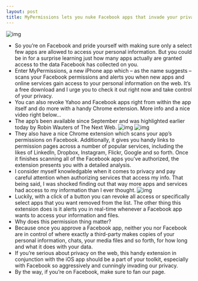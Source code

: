 ```yaml
---
layout: post
title: MyPermissions lets you nuke Facebook apps that invade your privacy
---
```

![img](http://media.idownloadblog.com/wp-content/uploads/2012/11/MyPermissions-Chrome-plug-in.jpg)
* So you’re on Facebook and pride yourself with making sure only a select few apps are allowed to access your personal information. But you could be in for a surprise learning just how many apps actually are granted access to the data Facebook has collected on you.
* Enter MyPermissions, a new iPhone app which – as the name suggests – scans your Facebook permissions and alerts you when new apps and online services gain access to your personal information on the web. It’s a free download and I urge you to check it out right now and take control of your privacy.
* You can also revoke Yahoo and Facebook apps right from within the app itself and do more with a handy Chrome extension. More info and a nice video right below…
* The app’s been available since September and was highlighted earlier today by Robin Wauters of The Next Web.
![img](http://media.idownloadblog.com/wp-content/uploads/2012/11/MyPermissions-0.7-for-iOS-iPhone-screenshot-001.jpg)
![img](http://media.idownloadblog.com/wp-content/uploads/2012/11/MyPermissions-0.7-for-iOS-iPhone-screenshot-002.jpg)
* They also have a nice Chrome extension which scans your app’s permissions on Facebook. Additionally, it gives you handy links to permission pages across a number of popular services, including the likes of LinkedIn, Dropbox, Instagram, Flickr, Google and so forth. Once it finishes scanning all of the Facebook apps you’ve authorized, the extension presents you with a detailed analysis.
* I consider myself knowledgable when it comes to privacy and pay careful attention when authorizing services that access my info. That being said, I was shocked finding out that way more apps and services had access to my information than I ever thought.
![img](http://media.idownloadblog.com/wp-content/uploads/2012/11/MyPermissions-Chrome-plug-in-image-002.png)
* Luckily, with a click of a button you can revoke all access or specifically select apps that you want removed from the list. The other thing this extension does is it alerts you in real-time whenever a Facebook app wants to access your information and files.
* Why does this permission thing matter?
* Because once you approve a Facebook app, neither you nor Facebook are in control of where exactly a third-party makes copies of your personal information, chats, your media files and so forth, for how long and what it does with your data.
* If you’re serious about privacy on the web, this handy extension in conjunction with the iOS app should be a part of your toolkit, especially with Facebook so aggressively and cunningly invading our privacy.
* By the way, if you’re on Facebook, make sure to fan our page.

